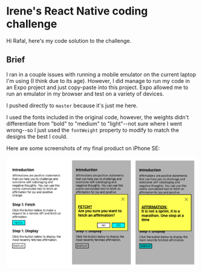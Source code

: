 # Irene's React Native coding challenge

Hi Rafal, here's my code solution to the challenge.

## Brief

I ran in a couple issues with running a mobile emulator on the current laptop I'm using (I think due to its age). However, I did manage to run my code in an Expo project and just copy-paste into this project. Expo allowed me to run an emulator in my browser and test on a variety of devices. 

I pushed directly to `master` because it's just me here. 

I used the fonts included in the original code, however, the weights didn't differentiate from "bold" to "medium" to "light"--not sure where I went wrong--so I just used the `fontWeight` property to modify to match the designs the best I could. 

Here are some screenshots of my final product on iPhone SE:

![screenshots](screenshotsTakeTwo.png "Screenshots")





